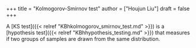 +++
title = "Kolmogorov-Smirnov test"
author = ["Houjun Liu"]
draft = false
+++

A [KS test]({{< relref "KBhkolmogorov_smirnov_test.md" >}}) is a [hypothesis test]({{< relref "KBhhypothesis_testing.md" >}}) that measures if two groups of samples are drawn from the same distribution.